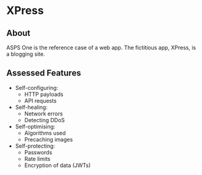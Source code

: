 # XPress

## About
ASPS One is the reference case of a web app. The fictitious app, XPress, is a blogging site.

## Assessed Features
- Self-configuring:
    - HTTP payloads
    - API requests
- Self-healing:
    - Network errors
    - Detecting DDoS
- Self-optimising:
    - Algorithms used
    - Precaching images
- Self-protecting:
    - Passwords
    - Rate limits
    - Encryption of data (JWTs)